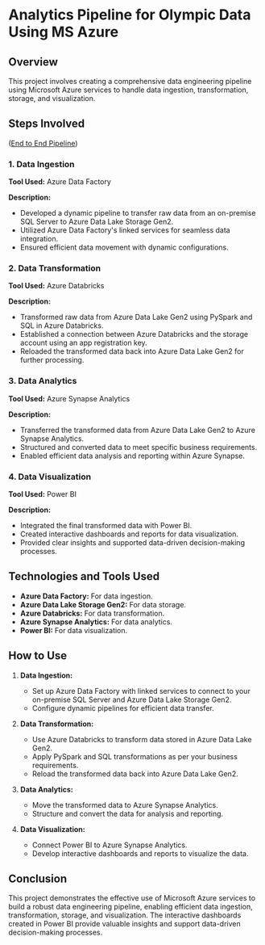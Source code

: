 # Analytics Pipeline for Olympic Data Using MS Azure

## Overview
This project involves creating a comprehensive data engineering pipeline using Microsoft Azure services to handle data ingestion, transformation, storage, and visualization.

## Steps Involved
([End to End Pipeline](https://github.com/VamshiKrishnaKatika/Analytics-Pipeline-for-Olympic-Data-Using-MS-Azure/blob/main/End%20to%20End%20Pipeline%20for%20ADF.jpeg))

### 1. Data Ingestion 
**Tool Used:** Azure Data Factory 

**Description:**
- Developed a dynamic pipeline to transfer raw data from an on-premise SQL Server to Azure Data Lake Storage Gen2.
- Utilized Azure Data Factory's linked services for seamless data integration.
- Ensured efficient data movement with dynamic configurations.

### 2. Data Transformation
**Tool Used:** Azure Databricks

**Description:**
- Transformed raw data from Azure Data Lake Gen2 using PySpark and SQL in Azure Databricks.
- Established a connection between Azure Databricks and the storage account using an app registration key.
- Reloaded the transformed data back into Azure Data Lake Gen2 for further processing.

### 3. Data Analytics
**Tool Used:** Azure Synapse Analytics

**Description:**
- Transferred the transformed data from Azure Data Lake Gen2 to Azure Synapse Analytics.
- Structured and converted data to meet specific business requirements.
- Enabled efficient data analysis and reporting within Azure Synapse.

### 4. Data Visualization
**Tool Used:** Power BI

**Description:**
- Integrated the final transformed data with Power BI.
- Created interactive dashboards and reports for data visualization.
- Provided clear insights and supported data-driven decision-making processes.

## Technologies and Tools Used
- **Azure Data Factory:** For data ingestion.
- **Azure Data Lake Storage Gen2:** For data storage.
- **Azure Databricks:** For data transformation.
- **Azure Synapse Analytics:** For data analytics.
- **Power BI:** For data visualization.

## How to Use
1. **Data Ingestion:**
   - Set up Azure Data Factory with linked services to connect to your on-premise SQL Server and Azure Data Lake Storage Gen2.
   - Configure dynamic pipelines for efficient data transfer.

2. **Data Transformation:**
   - Use Azure Databricks to transform data stored in Azure Data Lake Gen2.
   - Apply PySpark and SQL transformations as per your business requirements.
   - Reload the transformed data back into Azure Data Lake Gen2.

3. **Data Analytics:**
   - Move the transformed data to Azure Synapse Analytics.
   - Structure and convert the data for analysis and reporting.

4. **Data Visualization:**
   - Connect Power BI to Azure Synapse Analytics.
   - Develop interactive dashboards and reports to visualize the data.

## Conclusion
This project demonstrates the effective use of Microsoft Azure services to build a robust data engineering pipeline, enabling efficient data ingestion, transformation, storage, and visualization. The interactive dashboards created in Power BI provide valuable insights and support data-driven decision-making processes.


